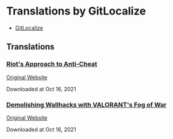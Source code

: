 # Translations by GitLocalize
- [GitLocalize](https://gitlocalize.com/)

## Translations
### [Riot's Approach to Anti-Cheat](./Riot's_Approach_to_Anti-Cheat)
[Original Website](https://technology.riotgames.com/news/riots-approach-anti-cheat)

Downloaded at Oct 16, 2021

### [Demolishing Wallhacks with VALORANT's Fog of War](./Demolishing_Wallhacks_with_VALORANT's_Fog_of_War)
[Original Website](https://technology.riotgames.com/news/demolishing-wallhacks-valorants-fog-war)

Downloaded at Oct 16, 2021
